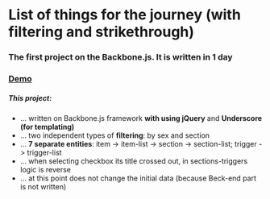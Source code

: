 <h1>List of things for the journey (with filtering and strikethrough)</h1>
<h3>The first project on the Backbone.js. It is written in 1 day</h3>
<h3><a href="http://pavelcreator.com/backbone-list">Demo</a></h3>
<h5>This project:</h5>
<ul>
  <li>... written on Backbone.js framework <strong>with using jQuery</strong> and <strong>Underscore (for templating)</strong></li>
  <li>... two independent types of <strong>filtering</strong>: by sex and section</li>
  <li>... <strong>7 separate entities</strong>: item -> item-list -> section -> section-list; trigger -> trigger-list</li>
  <li>... when selecting checkbox its title crossed out, in sections-triggers logic is reverse</li>
  <li>... at this point does not change the initial data (because Beck-end part is not written)</li>
</ul>
